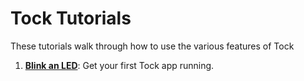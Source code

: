 Tock Tutorials
==============

These tutorials walk through how to use the various features of Tock

1. **[Blink an LED](01_running_blink.md)**: Get your first Tock app running.
